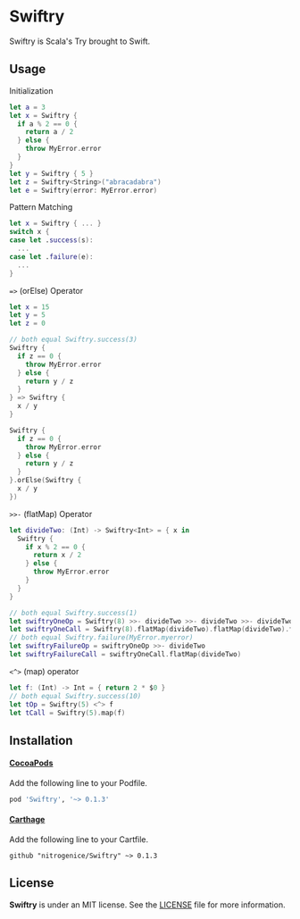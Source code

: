 # Swiftry
Swiftry is Scala's Try brought to Swift. 

## Usage
Initialization
```swift
let a = 3
let x = Swiftry {
  if a % 2 == 0 {
    return a / 2
  } else {
    throw MyError.error
  }
}
let y = Swiftry { 5 }
let z = Swiftry<String>("abracadabra")
let e = Swiftry(error: MyError.error)
```

Pattern Matching
```swift
let x = Swiftry { ... }
switch x {
case let .success(s):
  ...
case let .failure(e):
  ...
}
```

`=>` (orElse) Operator
```swift
let x = 15
let y = 5
let z = 0

// both equal Swiftry.success(3)
Swiftry {
  if z == 0 {
    throw MyError.error
  } else {
    return y / z
  }
} => Swiftry {
  x / y
}

Swiftry {
  if z == 0 {
    throw MyError.error
  } else {
    return y / z
  }
}.orElse(Swiftry {
  x / y
})
```

`>>-` (flatMap) Operator
```swift
let divideTwo: (Int) -> Swiftry<Int> = { x in
  Swiftry {
    if x % 2 == 0 {
      return x / 2
    } else {
      throw MyError.error
    }
  }
}

// both equal Swiftry.success(1)
let swiftryOneOp = Swiftry(8) >>- divideTwo >>- divideTwo >>- divideTwo
let swiftryOneCall = Swiftry(8).flatMap(divideTwo).flatMap(divideTwo).flatMap(divideTwo)
// both equal Swiftry.failure(MyError.myerror)
let swiftryFailureOp = swiftryOneOp >>- divideTwo
let swiftryFailureCall = swiftryOneCall.flatMap(divideTwo)
```

`<^>` (map) operator
```swift
let f: (Int) -> Int = { return 2 * $0 }
// both equal Swiftry.success(10)
let tOp = Swiftry(5) <^> f
let tCall = Swiftry(5).map(f)
```

## Installation

#### [CocoaPods](https://cocoapods.org)
Add the following line to your Podfile.
```ruby
pod 'Swiftry', '~> 0.1.3'
```

#### [Carthage](https://github.com/Carthage/Carthage)
Add the following line to your Cartfile.
```
github "nitrogenice/Swiftry" ~> 0.1.3
```

## License

**Swiftry** is under an MIT license. See the [LICENSE](LICENSE) file for more information.